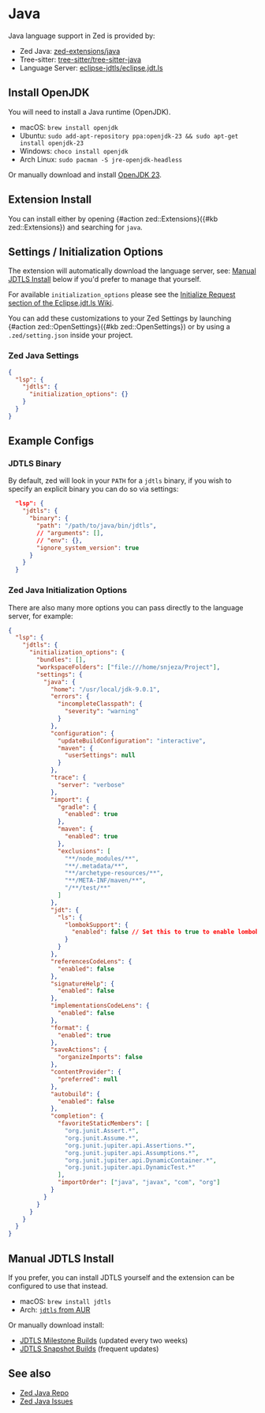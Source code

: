 # Java

Java language support in Zed is provided by:

- Zed Java: [zed-extensions/java](https://github.com/zed-extensions/java)
- Tree-sitter: [tree-sitter/tree-sitter-java](https://github.com/tree-sitter/tree-sitter-java)
- Language Server: [eclipse-jdtls/eclipse.jdt.ls](https://github.com/eclipse-jdtls/eclipse.jdt.ls)

## Install OpenJDK

You will need to install a Java runtime (OpenJDK).

- macOS: `brew install openjdk`
- Ubuntu: `sudo add-apt-repository ppa:openjdk-23 && sudo apt-get install openjdk-23`
- Windows: `choco install openjdk`
- Arch Linux: `sudo pacman -S jre-openjdk-headless`

Or manually download and install [OpenJDK 23](https://jdk.java.net/23/).

## Extension Install

You can install either by opening {#action zed::Extensions}({#kb zed::Extensions}) and searching for `java`.

## Settings / Initialization Options

The extension will automatically download the language server, see: [Manual JDTLS Install](#manual-jdts-install) below if you'd prefer to manage that yourself.

For available `initialization_options` please see the [Initialize Request section of the Eclipse.jdt.ls Wiki](https://github.com/eclipse-jdtls/eclipse.jdt.ls/wiki/Running-the-JAVA-LS-server-from-the-command-line#initialize-request).

You can add these customizations to your Zed Settings by launching {#action zed::OpenSettings}({#kb zed::OpenSettings}) or by using a `.zed/setting.json` inside your project.

### Zed Java Settings

```json
{
  "lsp": {
    "jdtls": {
      "initialization_options": {}
    }
  }
}
```

## Example Configs

### JDTLS Binary

By default, zed will look in your `PATH` for a `jdtls` binary, if you wish to specify an explicit binary you can do so via settings:

```json
  "lsp": {
    "jdtls": {
      "binary": {
        "path": "/path/to/java/bin/jdtls",
        // "arguments": [],
        // "env": {},
        "ignore_system_version": true
      }
    }
  }
```

### Zed Java Initialization Options

There are also many more options you can pass directly to the language server, for example:

```json
{
  "lsp": {
    "jdtls": {
      "initialization_options": {
        "bundles": [],
        "workspaceFolders": ["file:///home/snjeza/Project"],
        "settings": {
          "java": {
            "home": "/usr/local/jdk-9.0.1",
            "errors": {
              "incompleteClasspath": {
                "severity": "warning"
              }
            },
            "configuration": {
              "updateBuildConfiguration": "interactive",
              "maven": {
                "userSettings": null
              }
            },
            "trace": {
              "server": "verbose"
            },
            "import": {
              "gradle": {
                "enabled": true
              },
              "maven": {
                "enabled": true
              },
              "exclusions": [
                "**/node_modules/**",
                "**/.metadata/**",
                "**/archetype-resources/**",
                "**/META-INF/maven/**",
                "/**/test/**"
              ]
            },
            "jdt": {
              "ls": {
                "lombokSupport": {
                  "enabled": false // Set this to true to enable lombok support
                }
              }
            },
            "referencesCodeLens": {
              "enabled": false
            },
            "signatureHelp": {
              "enabled": false
            },
            "implementationsCodeLens": {
              "enabled": false
            },
            "format": {
              "enabled": true
            },
            "saveActions": {
              "organizeImports": false
            },
            "contentProvider": {
              "preferred": null
            },
            "autobuild": {
              "enabled": false
            },
            "completion": {
              "favoriteStaticMembers": [
                "org.junit.Assert.*",
                "org.junit.Assume.*",
                "org.junit.jupiter.api.Assertions.*",
                "org.junit.jupiter.api.Assumptions.*",
                "org.junit.jupiter.api.DynamicContainer.*",
                "org.junit.jupiter.api.DynamicTest.*"
              ],
              "importOrder": ["java", "javax", "com", "org"]
            }
          }
        }
      }
    }
  }
}
```

## Manual JDTLS Install

If you prefer, you can install JDTLS yourself and the extension can be configured to use that instead.

- macOS: `brew install jdtls`
- Arch: [`jdtls` from AUR](https://aur.archlinux.org/packages/jdtls)

Or manually download install:

- [JDTLS Milestone Builds](http://download.eclipse.org/jdtls/milestones/) (updated every two weeks)
- [JDTLS Snapshot Builds](https://download.eclipse.org/jdtls/snapshots/) (frequent updates)

## See also

- [Zed Java Repo](https://github.com/zed-extensions/java)
- [Zed Java Issues](https://github.com/zed-extensions/java/issues)
